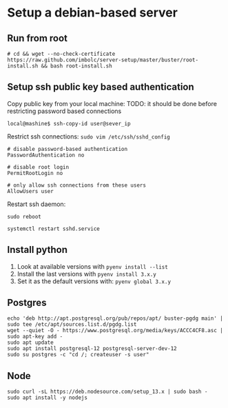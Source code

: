 Setup a debian-based server
============================

Run from root
-------------
    # cd && wget --no-check-certificate https://raw.github.com/imbolc/server-setup/master/buster/root-install.sh && bash root-install.sh


Setup ssh public key based authentication
-----------------------------------------
Copy public key from your local machine:
TODO: it should be done before restricting password based connections

    local@mashine$ ssh-copy-id user@sever_ip


Restrict ssh connections: `sudo vim /etc/ssh/sshd_config`

    # disable password-based authentication
    PasswordAuthentication no

    # disable root login
    PermitRootLogin no

    # only allow ssh connections from these users
    AllowUsers user

Restart ssh daemon:

    sudo reboot

    systemctl restart sshd.service


Install python
--------------
1. Look at available versions with `pyenv install --list`
2. Install the last versions with `pyenv install 3.x.y`
3. Set it as the default versions with: `pyenv global 3.x.y`


Postgres
--------

    echo 'deb http://apt.postgresql.org/pub/repos/apt/ buster-pgdg main' | sudo tee /etc/apt/sources.list.d/pgdg.list
    wget --quiet -O - https://www.postgresql.org/media/keys/ACCC4CF8.asc | sudo apt-key add -
    sudo apt update
    sudo apt install postgresql-12 postgresql-server-dev-12
    sudo su postgres -c "cd /; createuser -s user"

Node
----

    sudo curl -sL https://deb.nodesource.com/setup_13.x | sudo bash -
    sudo apt install -y nodejs
